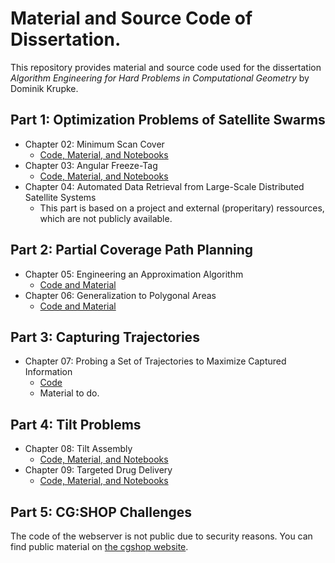 # Material and Source Code of Dissertation.

This repository provides material and source code used for the dissertation *Algorithm Engineering for Hard Problems in Computational Geometry* by Dominik Krupke.

## Part 1: Optimization Problems of Satellite Swarms

* Chapter 02: Minimum Scan Cover
  * [Code, Material, and Notebooks](https://github.com/ahillbs/minimum_scan_cover)
* Chapter 03: Angular Freeze-Tag
  * [Code, Material, and Notebooks](https://gitlab.ibr.cs.tu-bs.de/krupke/angular-freeze-Tag-Constraint-Programming)
* Chapter 04: Automated Data Retrieval from Large-Scale Distributed Satellite Systems
  * This part is based on a project and external (properitary) ressources, which are not publicly available.

## Part 2: Partial Coverage Path Planning

* Chapter 05: Engineering an Approximation Algorithm
  * [Code and Material](https://github.com/d-krupke/turncost)
* Chapter 06: Generalization to Polygonal Areas
  * [Code and Material](https://gitlab.ibr.cs.tu-bs.de/krupke/grid_warping)

## Part 3: Capturing Trajectories

* Chapter 07: Probing a Set of Trajectories to Maximize Captured Information
  * [Code](https://github.com/ahillbs/trajectory_capturing)
  * Material to do.

## Part 4: Tilt Problems

* Chapter 08: Tilt Assembly
  * [Code, Material, and Notebooks](https://gitlab.ibr.cs.tu-bs.de/alg/tilt-assembly-solver)
* Chapter 09: Targeted Drug Delivery
  * [Code, Material, and Notebooks](https://gitlab.ibr.cs.tu-bs.de/krupke/minimal-rf-gathering)

## Part 5: CG:SHOP Challenges

The code of the webserver is not public due to security reasons. You can find public material on [the cgshop website](https://cgshop.ibr.cs.tu-bs.de/).
